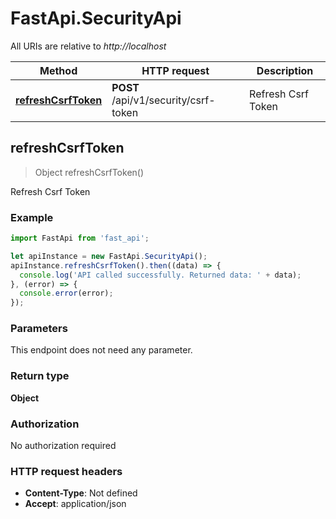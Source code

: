 # FastApi.SecurityApi

All URIs are relative to *http://localhost*

Method | HTTP request | Description
------------- | ------------- | -------------
[**refreshCsrfToken**](SecurityApi.md#refreshCsrfToken) | **POST** /api/v1/security/csrf-token | Refresh Csrf Token



## refreshCsrfToken

> Object refreshCsrfToken()

Refresh Csrf Token

### Example

```javascript
import FastApi from 'fast_api';

let apiInstance = new FastApi.SecurityApi();
apiInstance.refreshCsrfToken().then((data) => {
  console.log('API called successfully. Returned data: ' + data);
}, (error) => {
  console.error(error);
});

```

### Parameters

This endpoint does not need any parameter.

### Return type

**Object**

### Authorization

No authorization required

### HTTP request headers

- **Content-Type**: Not defined
- **Accept**: application/json

